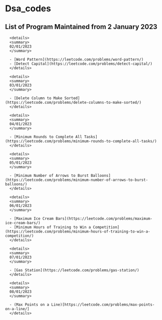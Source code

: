 # Dsa_codes

## List of Program Maintained from 2 January 2023

   
      
      
      <details>
      <summary>
      02/01/2023
      </summary>

      - [Word Pattern](https://leetcode.com/problems/word-pattern/)  
      - [Detect Capital](https://leetcode.com/problems/detect-capital/)
      </details>

      <details>
      <summary>
      03/01/2023
      </summary>

      - [Delete Column to Make Sorted](https://leetcode.com/problems/delete-columns-to-make-sorted/)
      </details>

      <details>
      <summary>
      04/01/2023
      </summary>

      - [Minimum Rounds to Complete All Tasks](https://leetcode.com/problems/minimum-rounds-to-complete-all-tasks/)
      </details>

      <details>
      <summary>
      05/01/2023
      </summary>

      - [Minimum Number of Arrows to Burst Balloons](https://leetcode.com/problems/minimum-number-of-arrows-to-burst-balloons/)
      </details>

      <details>
      <summary>
      06/01/2023
      </summary>

      - [Maximum Ice Cream Bars](https://leetcode.com/problems/maximum-ice-cream-bars/)
      - [Minimum Hours of Training to Win a Competition](https://leetcode.com/problems/minimum-hours-of-training-to-win-a-competition/)
      </details>

      <details>
      <summary>
      07/01/2023
      </summary>

      - [Gas Station](https://leetcode.com/problems/gas-station/)
      </details>
      
      <details>
      <summary>
      08/01/2023
      </summary>

      - (Max Points on a Line)[https://leetcode.com/problems/max-points-on-a-line/]
      </details>

      
      

